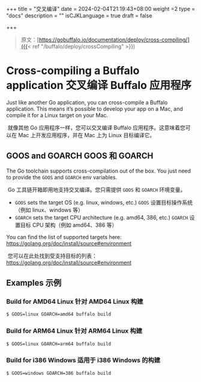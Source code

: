 +++
title = "交叉编译"
date = 2024-02-04T21:19:43+08:00
weight =2
type = "docs"
description = ""
isCJKLanguage = true
draft = false

+++

> 原文：[https://gobuffalo.io/documentation/deploy/cross-compiling/]({{< ref "/buffalo/deploy/crossCompiling" >}})

# Cross-compiling a Buffalo application 交叉编译 Buffalo 应用程序 

Just like another Go application, you can cross-compile a Buffalo application. This means it’s possible to develop your app on a Mac, and compile it for a Linux target on your Mac.

​	就像其他 Go 应用程序一样，您可以交叉编译 Buffalo 应用程序。这意味着您可以在 Mac 上开发应用程序，并在 Mac 上为 Linux 目标编译它。

## GOOS and GOARCH GOOS 和 GOARCH 

The Go toolchain supports cross-compilation out of the box. You just need to provide the `GOOS` and `GOARCH` env variables.

​	Go 工具链开箱即用地支持交叉编译。您只需提供 `GOOS` 和 `GOARCH` 环境变量。

- `GOOS` sets the target OS (e.g. linux, windows, etc.)
  `GOOS` 设置目标操作系统（例如 linux、windows 等）
- `GOARCH` sets the target CPU architecture (e.g. amd64, 386, etc.)
  `GOARCH` 设置目标 CPU 架构（例如 amd64、386 等）

You can find the list of supported targets here: https://golang.org/doc/install/source#environment

​	您可以在此处找到受支持目标的列表：https://golang.org/doc/install/source#environment

## Examples 示例 

### Build for AMD64 Linux 针对 AMD64 Linux 构建 

```bash
$ GOOS=linux GOARCH=amd64 buffalo build
```

### Build for ARM64 Linux 针对 ARM64 Linux 构建 

```bash
$ GOOS=linux GOARCH=arm64 buffalo build
```

### Build for i386 Windows 适用于 i386 Windows 的构建 

```bash
$ GOOS=windows GOARCH=386 buffalo build
```
